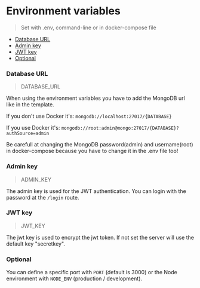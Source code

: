 # Environment variables

> Set with .env, command-line or in docker-compose file

- [Database URL](#Database-URL)
- [Admin key](#Admin-Key)
- [JWT key](#JWT-key)
- [Optional](#Optional)

### Database URL

> DATABASE_URL

When using the environment variables you have to add the MongoDB url like in the template.

If you don't use Docker it's: `mongodb://localhost:27017/{DATABASE}`

If you use Docker it's: `mongodb://root:admin@mongo:27017/{DATABASE}?authSource=admin`

Be carefull at changing the MongoDB password(admin) and username(root) in docker-compose because you have to change it in the .env file too!

### Admin key

> ADMIN_KEY

The admin key is used for the JWT authentication. You can login with the password at the `/login` route.

### JWT key

> JWT_KEY

The jwt key is used to encrypt the jwt token. If not set the server will use the default key  "secretkey".

### Optional

You can define a specific port with `PORT` (default is 3000) or the Node environment with `NODE_ENV` (production / development).
